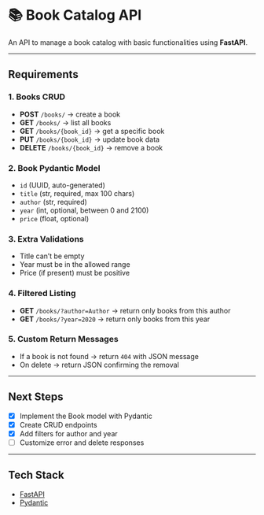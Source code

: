# 📚 Book Catalog API

An API to manage a book catalog with basic functionalities using **FastAPI**.

---

## Requirements

### 1. Books CRUD
- **POST** `/books/` → create a book  
- **GET** `/books/` → list all books  
- **GET** `/books/{book_id}` → get a specific book  
- **PUT** `/books/{book_id}` → update book data  
- **DELETE** `/books/{book_id}` → remove a book  

### 2. Book Pydantic Model
- `id` (UUID, auto-generated)
- `title` (str, required, max 100 chars)
- `author` (str, required)
- `year` (int, optional, between 0 and 2100)
- `price` (float, optional)
  

### 3. Extra Validations
- Title can’t be empty  
- Year must be in the allowed range  
- Price (if present) must be positive  

### 4. Filtered Listing
- **GET** `/books/?author=Author` → return only books from this author  
- **GET** `/books/?year=2020` → return only books from this year  

### 5. Custom Return Messages
- If a book is not found → return `404` with JSON message  
- On delete → return JSON confirming the removal  

---

## Next Steps
- [x] Implement the Book model with Pydantic  
- [x] Create CRUD endpoints  
- [x] Add filters for author and year  
- [ ] Customize error and delete responses  

---

## Tech Stack
- [FastAPI](https://fastapi.tiangolo.com/)  
- [Pydantic](https://docs.pydantic.dev/)  

